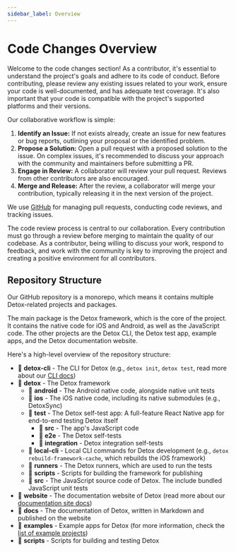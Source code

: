 ```yaml
---
sidebar_label: Overview
---
```


# Code Changes Overview

Welcome to the code changes section! As a contributor, it's essential to understand the project's goals and adhere to its code of conduct. Before contributing, please review any existing issues related to your work, ensure your code is well-documented, and has adequate test coverage. It's also important that your code is compatible with the project's supported platforms and their versions.

Our collaborative workflow is simple:

1. **Identify an Issue:** If not exists already, create an issue for new features or bug reports, outlining your proposal or the identified problem.
2. **Propose a Solution:** Open a pull request with a proposed solution to the issue. On complex issues, it's recommended to discuss your approach with the community and maintainers before submitting a PR.
3. **Engage in Review:** A collaborator will review your pull request. Reviews from other contributors are also encouraged.
4. **Merge and Release:** After the review, a collaborator will merge your contribution, typically releasing it in the next version of the project.

We use [GitHub] for managing pull requests, conducting code reviews, and tracking issues.

The code review process is central to our collaboration. Every contribution must go through a review before merging to maintain the quality of our codebase. As a contributor, being willing to discuss your work, respond to feedback, and work with the community is key to improving the project and creating a positive environment for all contributors.

## Repository Structure

Our GitHub repository is a monorepo, which means it contains multiple Detox-related projects and packages.

The main package is the Detox framework, which is the core of the project.
It contains the native code for iOS and Android, as well as the JavaScript code.
The other projects are the Detox CLI, the Detox test app, example apps, and the Detox documentation website.

Here's a high-level overview of the repository structure:

- 📁 **detox-cli** - The CLI for Detox (e.g., `detox init`, `detox test`, read more about our [CLI docs])
- 📁 **detox** - The Detox framework
  - 📁 **android** - The Android native code, alongside native unit tests
  - 📁 **ios** - The iOS native code, including its native submodules (e.g., DetoxSync)
  - 📁 **test** - The Detox self-test app: A full-feature React Native app for end-to-end testing Detox itself
    - 📁 **src** - The app's JavaScript code
    - 📁 **e2e** - The Detox self-tests
    - 📁 **integration** - Detox integration self-tests
  - 📁 **local-cli** - Local CLI commands for Detox development (e.g., `detox rebuild-framework-cache`, which rebuilds the iOS framework)
  - 📁 **runners** - The Detox runners, which are used to run the tests
  - 📁 **scripts** - Scripts for building the framework for publishing
  - 📁 **src** - The JavaScript source code of Detox. The include bundled JavaScript unit tests
- 📁 **website** - The documentation website of Detox (read more about our [documentation site docs])
- 📁 **docs** - The documentation of Detox, written in Markdown and published on the website
- 📁 **examples** - Example apps for Detox (for more information, check the [list of example projects])
- 📁 **scripts** - Scripts for building and testing Detox

[GitHub]: https://github.com/wix/Detox
[documentation site docs]: ../documentation.md
[list of example projects]: ./example-projects.md
[CLI docs]: ../../cli/overview.md
